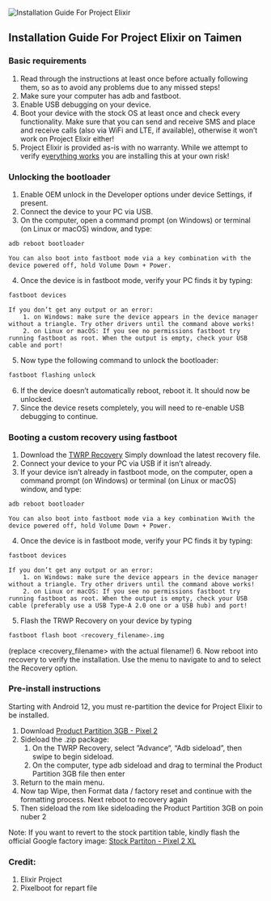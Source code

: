 ![Installation Guide For Project Elixir](https://i.imgur.com/3UmK6nS.png "Installation")

## Installation Guide For Project Elixir on Taimen

### Basic requirements
1. Read through the instructions at least once before actually following them, so as to avoid any problems due to any missed steps!
2. Make sure your computer has adb and fastboot.
3. Enable USB debugging on your device.
4. Boot your device with the stock OS at least once and check every functionality. Make sure that you can send and receive SMS and place and receive calls (also via WiFi and LTE, if available), otherwise it won’t work on Project Elixir either!
5. Project Elixir is provided as-is with no warranty. While we attempt to verify e[verything works](https://projectelixiros.com/documentation) you are installing this at your own risk!

### Unlocking the bootloader
1. Enable OEM unlock in the Developer options under device Settings, if present.
2. Connect the device to your PC via USB.
3. On the computer, open a command prompt (on Windows) or terminal (on Linux or macOS) window, and type:
```bash
adb reboot bootloader
```
    You can also boot into fastboot mode via a key combination with the device powered off, hold Volume Down + Power.
4. Once the device is in fastboot mode, verify your PC finds it by typing:
```bash
fastboot devices
```
    If you don’t get any output or an error:
        1. on Windows: make sure the device appears in the device manager without a triangle. Try other drivers until the command above works!
        2. on Linux or macOS: If you see no permissions fastboot try running fastboot as root. When the output is empty, check your USB cable and port!

5. Now type the following command to unlock the bootloader:
```bash
fastboot flashing unlock
```
6. If the device doesn’t automatically reboot, reboot it. It should now be unlocked.
7. Since the device resets completely, you will need to re-enable USB debugging to continue.

### Booting a custom recovery using fastboot
1. Download the [TWRP Recovery](https://dl.twrp.me/walleye/twrp-3.3.0-0-walleye.img)
Simply download the latest recovery file.
2. Connect your device to your PC via USB if it isn’t already.
3. If your device isn’t already in fastboot mode, on the computer, open a command prompt (on Windows) or terminal (on Linux or macOS) window, and type:
```bash
adb reboot bootloader
```
    You can also boot into fastboot mode via a key combination Wwith the device powered off, hold Volume Down + Power.

4. Once the device is in fastboot mode, verify your PC finds it by typing: 
```bash
fastboot devices
```
    If you don’t get any output or an error:
        1. on Windows: make sure the device appears in the device manager without a triangle. Try other drivers until the command above works!
        2. on Linux or macOS: If you see no permissions fastboot try running fastboot as root. When the output is empty, check your USB cable (preferably use a USB Type-A 2.0 one or a USB hub) and port!

5. Flash the TRWP Recovery on your device by typing
```bash
fastboot flash boot <recovery_filename>.img
```
(replace <recovery_filename> with the actual filename!)
6. Now reboot into recovery to verify the installation.
    Use the menu to navigate to and to select the Recovery option.

### Pre-install instructions
Starting with Android 12, you must re-partition the device for Project Elixir to be installed.

1. Download [Product Partition 3GB - Pixel 2](https://gitlab.pixelexperience.org/android/vendor-blobs/wiki_blobs_wahoo/-/raw/main/productpartition-pixel2-extended.zip)
2. Sideload the .zip package:
    1. On the TWRP Recovery, select ”Advance“, “Adb sideload”, then swipe to begin sideload.
    2. On the computer, type adb sideload and drag to terminal the Product Partition 3GB file then enter
3. Return to the main menu.
4. Now tap Wipe, then Format data / factory reset and continue with the formatting process. Next reboot to recovery again
5. Then sideload the rom like sideloading the Product Partition 3GB on poin nuber 2

Note: If you want to revert to the stock partition table, kindly flash the official Google factory image: [Stock Partiton - Pixel 2 XL](https://developers.google.com/android/images#walleye)

### Credit:
1. Elixir Project
2. Pixelboot for repart file
